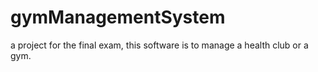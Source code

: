 # gymManagementSystem
a project for the final exam, this software is to manage a health club or a gym.
